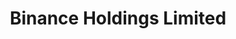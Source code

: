 ---
layout: reviewCustodian
title: "Binance Holdings Limited"
platformReview:
  type: custodians
  appId: binance
icon: binance.jpeg

custodian:
  crunchbaseUrl: "https://www.crunchbase.com/organization/binance"
  leadership:
    jurisdiction: 🇰🇾 "Cayman Islands"
    yearsInBusiness: "6"
    ceo:
      name: "Richard Teng"
      position: "CEO"
      tenure: "2023-present"
      nationality: "Singaporean"
      photo: "images/wIcons/custodians/leadership/binance-richard-teng.png"
      social:
        twitter: "https://x.com/_richardteng"
        linkedin: "https://www.linkedin.com/in/richard-teng-3497b527"
    team:
      - name: "Richard Teng"
        role: "CEO"
      - name: "Rachel Conlan"
        role: "Chief Marketing Officer"
      - name: "Jeff Li"
        role: "Vice President of Product"
      - name: "Norman Chen"
        role: "Chief Financial Officer"
      - name: "Eleanor Hughes"
        role: "General Counsel"
      - name: "Tigran Gambaryan"
        role: "VP of Global Intelligence and Investigations"
    teamSource: "https://www.binance.com/en/blog/leadership"

  androidApp:
    name: "Binance: Bitcoin Marketplace & Crypto Wallet"
    url: "/android/com.binance.dev"

  iphoneApp:
    name: "Binance: Buy & Sell Bitcoin Crypto"
    url: "/iphone/binance.ios"
  
  webApp:
    name: "Binance: Web Wallet"
    url: "/others/binance.com"

  browserExtension:
    name: "Binance Chain Wallet"
    url: "/others/ext.binancechain"

  hotColdDesign:
    status: "published"
    lastUpdated: 2023-07-01
    details: "Binance employs a multi-tier and multi-cluster system architecture. The majority of user funds are stored in cold wallets secured by multi-signature technology, with a smaller portion in hot wallets for liquidity and daily operations."
    documentation_url: "https://www.binance.com/en/blog/421499824684900346/Binance-Security-The-Fundamentals-of-Safeguarding-Your-Funds-and-Data"
    analysis: "Through multi-signature protocols, hardware-based key management, and real-time risk monitoring, Binance strives to minimize single points of failure. Their cold storage ensures most assets remain offline, protected from online threats."
    supporting_urls:
      - "https://www.binance.com/en/blog"
      - "https://www.binance.com/en/security"
      - "https://www.binance.com/en/blog/421499824684900346"

  bitcoinFocus:
    status: "multi-currency"
    tradableAssets: "Over 350"
    tradingPairs: "Over 1300"
    custodyAssets: "Over 600"
    CompleteList: "https://www.binance.com/en/markets"

  proofOfReserves:
    status: "cryptographic"
    details: "Binance launched a Merkle Tree-based proof-of-reserves system in late 2022 and has publicly disclosed wallet addresses. External auditor involvement was temporarily paused in December 2022."
    auditFrequency: "Ongoing internal verifications"
    lastAudit: "2022"
    auditUrl: "https://www.binance.com/en/blog/ecosystem/binances-proof-of-reserves-how-users-can-verify-their-assets-496670067205387072"
    developmentStatus: "Continuous refinement of on-chain proof-of-reserves"
    developmentUrl: "https://www.binance.com/en/proof-of-reserves"

  operations:
    users: "128M"
    cryptographicProof:
      btcAmount: "622K BTC"
      totalAssets: 
      lastUpdated: "2024-01-30"
      source: "Binance Proof of Reserves"
      sourceUrl: "https://www.binance.com/en/proof-of-reserves"
      valid: true

    thirdPartyAudit:
      btcAmount: "620KBTC"
      totalAssets: "$181,924,033,635.10"
      lastUpdated: "2024-01-30"
      source: "Arkham Intelligence"
      sourceUrl: "https://intel.arkm.com/explorer/entity/binance"
      valid: true

    selfReported:
      btcAmount: 
      totalAssets: 
      lastUpdated: 
      source: ""
      sourceUrl: 
      valid: false

  trackRecord:
    history: "Multiple regulatory challenges and leadership changes, including CZ's departure in 2023"
    incidentHistory:
      - description: "Former CEO CZ pleads guilty to federal charges, steps down"
        date: "November 2023"
        url: "https://www.justice.gov/opa/pr/binance-and-ceo-plead-guilty-federal-charges-agree-pay-over-4-billion-criminal-monetary"
      - description: "7,000 BTC stolen from a Binance hot wallet"
        date: "May 2019"
        url: "https://www.binance.com/en/blog/365189201383344128"
      - description: "Alleged KYC data leak"
        date: "August 2019"
        url: "https://www.coindesk.com/markets/2019/08/07/binance-probing-kyc-data-alleged-leak"
      - description: "$100M BNB Chain exploit"
        date: "October 2022"
        url: "https://www.binance.com/en/blog/ecosystem/the-bnb-chain-ecosystem-and-binance-exchange-update-3910070746874562153"
    sourceIncidents: "https://www.binance.com/en/blog"
    lastIncident: "November 2023"
    insuranceCoverage: "Safu (Secure Asset Fund for Users) for emergency losses"
    insuranceTermsUrl: "https://www.binance.com/en/support/faq/the-secure-asset-fund-for-users-safu-360027414213"

  businessModel:
    type: "Exchange & Custody"
    services:
      - name: "Spot Trading"
        url: "https://www.binance.com/en/trade/BTC_USDT"
      - name: "Futures & Derivatives"
        url: "https://www.binance.com/en/futures"
      - name: "Margin Trading"
        url: "https://www.binance.com/en/margin-fee"
      - name: "Binance Earn (Staking, Savings)"
        url: "https://www.binance.com/en/earn"
      - name: "Binance NFT"
        url: "https://www.binance.com/en/nft/home"
      - name: "Institutional Services"
        url: "https://www.binanceinstitutional.com/"
      - name: "Binance Launchpad"
        url: "https://launchpad.binance.com/"
      - name: "Binance Pay"
        url: "https://pay.binance.com/"
    revenueStreams:
      - type: "Transaction Fees"
        details: "Percentage-based fees on spot, margin, and futures trades"
      - type: "Custody and Other Fees"
        details: "Asset listings, margin lending, staking, and various services"

  riskAssessment:
    derivatives: true
    derivativesList:
      - name: "Binance Futures"
        url: "https://www.binance.com/en/futures"
      - name: "Binance Options"
        url: "https://www.binance.com/en/option"
    memecoins: true
    memecoinList:
      - name: "DOGE"
        url: "https://www.binance.com/en/trade/DOGE_USDT"
      - name: "SHIB"
        url: "https://www.binance.com/en/trade/SHIB_USDT"
      - name: "FLOKI"
        url: "https://www.binance.com/en/trade/FLOKI_USDT"
      - name: "PEPE"
        url: "https://www.binance.com/en/trade/PEPE_USDT"
      - name: "BABYDOGE"
        url: "https://www.binance.com/en/trade/BABYDOGE_USDT"
      - name: "SANTOS"
        url: "https://www.binance.com/en/trade/SANTOS_USDT"
    gambling: false

  bitcoinContribution:
    fossDevelopment: false
    research: true
    protocolSupport: true
    research_url: "https://research.binance.com/"
    contributions:
      - name: "Binance Charity Foundation"
        url: "https://www.binance.charity/"
      - name: "Binance Academy"
        url: "https://academy.binance.com/"
      - name: "BNB Chain Ecosystem Funding"
        url: "https://www.bnbchain.org/en"
  
  userAccess:
    kycRequired: true
    kycLevel: "Tiered"
    withdrawalLimits:
      status: "tiered"
      documentation_url: "https://www.binance.com/en/support/faq/360034243591"

  security:
    features:
      - "2FA"
      - "Hardware Key (U2F/FIDO2)"
      - "Address Whitelisting"
    customInfrastructure: true
    details: "Binance operates its own servers and implements real-time risk monitoring. Private keys for the majority of funds are secured via cold storage with multi-signature setups."
---